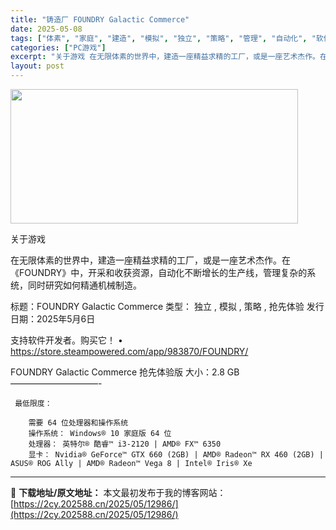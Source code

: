 ```yaml
---
title: "铸造厂 FOUNDRY Galactic Commerce"
date: 2025-05-08
tags: ["体素", "家庭", "建造", "模拟", "独立", "策略", "管理", "自动化", "软件"]
categories: ["PC游戏"]
excerpt: "关于游戏 在无限体素的世界中，建造一座精益求精的工厂，或是一座艺术杰作。在《FOUNDRY》中，开采和收获资源，自动化不断增长的生产线，管理复杂的系统，同时研究如何精通机械制造。 标题：FOUNDRY Galactic Commerce 类型： 独立 , 模拟 , 策略 , 抢先体验 发行日期：20&hellip;"
layout: post
---
```


<img class="aligncenter size-full wp-image-12980" src="https://2cy.202588.cn/wp-content/uploads/2025/05/202505080246383.webp" alt="" width="460" height="215" />

关于游戏

在无限体素的世界中，建造一座精益求精的工厂，或是一座艺术杰作。在《FOUNDRY》中，开采和收获资源，自动化不断增长的生产线，管理复杂的系统，同时研究如何精通机械制造。

标题：FOUNDRY Galactic Commerce
类型： 独立 , 模拟 , 策略 , 抢先体验
发行日期：2025年5月6日

支持软件开发者。购买它！
• https://store.steampowered.com/app/983870/FOUNDRY/

FOUNDRY Galactic Commerce 抢先体验版
大小：2.8 GB
——————————- 

     最低限度：

        需要 64 位处理器和操作系统
        操作系统： Windows® 10 家庭版 64 位
        处理器： 英特尔® 酷睿™ i3-2120 | AMD® FX™ 6350
        显卡： Nvidia® GeForce™ GTX 660 (2GB) | AMD® Radeon™ RX 460 (2GB) | ASUS® ROG Ally | AMD® Radeon™ Vega 8 | Intel® Iris® Xe


---
📖 **下载地址/原文地址：** 本文最初发布于我的博客网站：[https://2cy.202588.cn/2025/05/12986/](https://2cy.202588.cn/2025/05/12986/)
